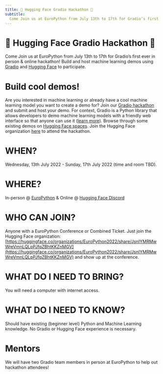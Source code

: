 ```yaml
---
title: 🤗 Hugging Face Gradio Hackathon 🤗
subtitle:
  Come Join us at EuroPython from July 13th to 17th for Gradio’s first ever in person & online hackathon! Build and host machine learning demos using Gradio and Hugging Face to participate.
---
```

# 🤗 Hugging Face Gradio Hackathon 🤗
Come Join us at EuroPython from July 13th to 17th for Gradio’s first ever in person & online hackathon! Build and host machine learning demos using [Gradio](http://gradio.app) and [Hugging Face](https://huggingface.co) to participate.

# Build cool demos!
 Are you interested in machine learning or already have a cool machine learning model you want to create a demo for? Join our [Gradio hackathon](https://huggingface.co/EuroPython2022) and submit and host your demo. For context, Gradio is a Python library that allows developers to demo machine learning models with a friendly web interface so that anyone can use it ([learn more](http://gradio.app)). Browse through some existing demos on [Hugging Face spaces](https://huggingface.co/spaces). Join the Hugging Face organization [here](https://huggingface.co/organizations/EuroPython2022/share/JsnIYMRMwWreVmnLQLpPJfqZBhtKKZnMGV) to attend the hackathon.


# WHEN?
Wednesday, 13th July 2022 - Sunday, 17th July 2022 (time and room TBD).

# WHERE?
In-person @ [EuroPython](https://ep2022.europython.eu) & Online @ [Hugging Face Discord](https://hf.co/discord)

# WHO CAN JOIN?
Anyone with a EuroPython Conference or Combined Ticket. Just join the Hugging Face organization: [https://huggingface.co/organizations/EuroPython2022/share/JsnIYMRMwWreVmnLQLpPJfqZBhtKKZnMGV](https://huggingface.co/organizations/EuroPython2022/share/JsnIYMRMwWreVmnLQLpPJfqZBhtKKZnMGV) and show up at the conference.

# WHAT DO I NEED TO BRING?
You will need a computer with internet access.

# WHAT DO I NEED TO KNOW?
Should have existing (beginner level) Python and Machine Learning knowledge. No Gradio or Hugging Face experience is necessary.

# Mentors
We will have two Gradio team members in person at EuroPython to help out hackathon attendees!
